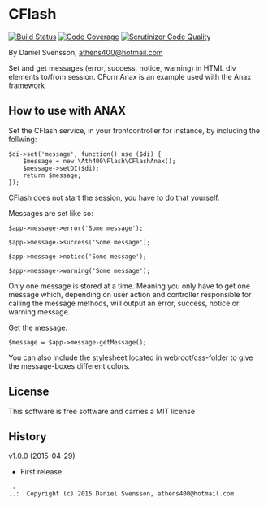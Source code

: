 CFlash
=========
[![Build Status](https://scrutinizer-ci.com/g/athens400/cflash/badges/build.png?b=master)](https://scrutinizer-ci.com/g/athens400/cflash/build-status/master)
[![Code Coverage](https://scrutinizer-ci.com/g/athens400/cflash/badges/coverage.png?b=master)](https://scrutinizer-ci.com/g/athens400/cflash/?branch=master)
[![Scrutinizer Code Quality](https://scrutinizer-ci.com/g/athens400/cflash/badges/quality-score.png?b=master)](https://scrutinizer-ci.com/g/athens400/cflash/?branch=master)

By Daniel Svensson, athens400@hotmail.com

Set and get messages (error, success, notice, warning) in HTML div elements to/from session.
CFormAnax is an example used with the Anax framework

How to use with ANAX
-----------------------
Set the CFlash service, in your frontcontroller for instance, by including the follwing:

    $di->set('message', function() use ($di) {
        $message = new \Ath400\Flash\CFlashAnax();
        $message->setDI($di);
        return $message;
    });
    
CFlash does not start the session, you have to do that yourself.

Messages are set like so:

    $app->message->error('Some message');
    
    $app->message->success('Some message');
    
    $app->message->notice('Some message');
    
    $app->message->warning('Some message');
    
Only one message is stored at a time. Meaning you only have to get one message which, depending on user action and controller responsible for calling the message methods, will output an error, success, notice or warning message.

Get the message:

    $message = $app->message-getMessage();
    
You can also include the stylesheet located in webroot/css-folder to give the message-boxes different colors.


License
------------------

This software is free software and carries a MIT license



History
-------------------------------

v1.0.0 (2015-04-29)

* First release



```
 .  
..:  Copyright (c) 2015 Daniel Svensson, athens400@hotmail.com
```
